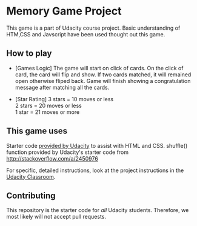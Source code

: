 # Memory Game Project
This game is a part of Udacity course project. Basic understanding of HTM,CSS and Javscript have been used thought out this game.

## How to play

* [Games Logic]
The game will start on click of cards. On the click of card, the card will flip and show. If two cards matched, it will remained open otherwise fliped back.
Game will finish showing a congratulation message after matching all the cards.

* [Star Rating]
 3 stars = 10 moves or less  
 2 stars = 20 moves or less  
 1 star = 21 moves or more

## This game uses

Starter code [provided by Udacity](https://github.com/udacity/fend-project-memory-game) to assist with HTML and CSS.
shuffle() function provided by Udacity's starter code from http://stackoverflow.com/a/2450976

For specific, detailed instructions, look at the project instructions in the [Udacity Classroom](https://classroom.udacity.com/me).

## Contributing

This repository is the starter code for _all_ Udacity students. Therefore, we most likely will not accept pull requests.

